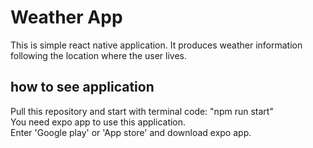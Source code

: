 # Weather App

This is simple react native application.
It produces weather information following the location where the user lives.

## how to see application 
Pull this repository and start with terminal code: "npm run start"  
You need expo app to use this application.  
Enter 'Google play' or 'App store' and download expo app.